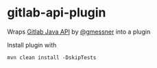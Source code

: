 # gitlab-api-plugin
Wraps [Gitlab Java API](https://github.com/gmessner/gitlab4j-api/) by [@gmessner](https://github.com/gmessner) into a plugin

Install plugin with 

```
mvn clean install -DskipTests

```
